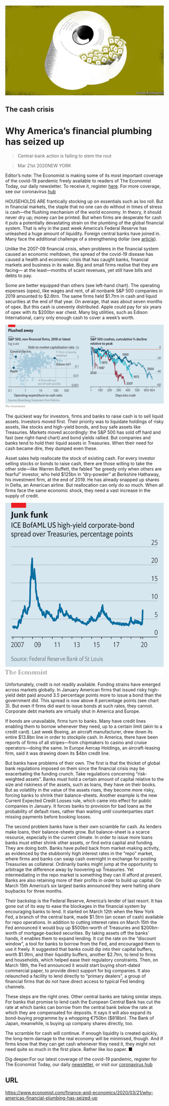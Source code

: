 ![](./images/20200321_FND001_0.jpg)

## The cash crisis

# Why America’s financial plumbing has seized up

> Central-bank action is failing to stem the rout

> Mar 21st 2020NEW YORK

Editor’s note: The Economist is making some of its most important coverage of the covid-19 pandemic freely available to readers of The Economist Today, our daily newsletter. To receive it, register [here](https://www.economist.com//newslettersignup). For more coverage, see our coronavirus [hub](https://www.economist.com//coronavirus)

HOUSEHOLDS ARE frantically stocking up on essentials such as loo roll. But in financial markets, the staple that no one can do without in times of stress is cash—the flushing mechanism of the world economy. In theory, it should never dry up; money can be printed. But when firms are desperate for cash it puts a potentially devastating strain on the plumbing of the global financial system. That is why in the past week America’s Federal Reserve has unleashed a huge amount of liquidity. Foreign central banks have joined in. Many face the additional challenge of a strengthening dollar (see [article](https://www.economist.com//finance-and-economics/2020/03/21/the-agonies-of-stock-picking-in-a-falling-market)).

Unlike the 2007-09 financial crisis, when problems in the financial system caused an economic meltdown, the spread of the covid-19 disease has caused a health and economic crisis that has caught banks, financial markets and business in its wake. Big and small firms realise that they are facing— at the least—months of scant revenues, yet still have bills and debts to pay.

Some are better equipped than others (see left-hand chart). The operating expenses (opex), like wages and rent, of all nonbank S&P 500 companies in 2019 amounted to $2.6trn. The same firms held $1.7trn in cash and liquid securities at the end of that year. On average, that was about seven months of opex. But this cash is unevenly distributed. Apple could pay for six years of opex with its $200bn war chest. Many big utilities, such as Edison International, carry only enough cash to cover a week’s worth.



![](./images/20200321_FNC812.png)

The quickest way for investors, firms and banks to raise cash is to sell liquid assets. Investors moved first. Their priority was to liquidate holdings of risky assets, like stocks and high-yield bonds, and buy safe assets like Treasuries. Markets moved accordingly: the S&P 500 has sold off hard and fast (see right-hand chart) and bond yields rallied. But companies and banks tend to hold their liquid assets in Treasuries. When their need for cash became dire, they dumped even these.

Asset sales help reallocate the stock of existing cash. For every investor selling stocks or bonds to raise cash, there are those willing to take the other side—like Warren Buffett, the fabled “be greedy only when others are fearful” investor, who held $125bn in “dry-powder” at Berkshire Hathaway, his investment firm, at the end of 2019. He has already snapped up shares in Delta, an American airline. But reallocation can only do so much. When all firms face the same economic shock, they need a vast increase in the supply of credit.



![](./images/20200321_FNC782.png)

Unfortunately, credit is not readily available. Funding strains have emerged across markets globally. In January American firms that issued risky high-yield debt paid around 3.5 percentage points more to issue a bond than the government did. This spread is now above 8 percentage points (see chart 3). But even if firms did want to issue bonds at such rates, they cannot. Corporate debt markets are virtually shut in America and Europe.

If bonds are unavailable, firms turn to banks. Many have credit lines enabling them to borrow whenever they need, up to a certain limit (akin to a credit card). Last week Boeing, an aircraft manufacturer, drew down its entire $13.8bn line in order to stockpile cash. In America, there have been reports of firms of all stripes—from chipmakers to casino and cruise operators—doing the same. In Europe Aercap Holdings, an aircraft-leasing firm, said it was drawing down its $4bn credit line.

But banks have problems of their own. The first is that the thicket of global bank regulations imposed on them since the financial crisis may be exacerbating the funding crunch. Take regulations concerning “risk-weighted assets”. Banks must hold a certain amount of capital relative to the size and riskiness of the assets, such as loans, they have on their books. But as volatility in the value of the assets rises, they become more risky, forcing banks to shrink their balance-sheets. Another example is the new Current Expected Credit Losses rule, which came into effect for public companies in January. It forces banks to provision for bad loans as the probability of default rises, rather than waiting until counterparties start missing payments before booking losses.

The second problem banks have is their own scramble for cash. As lenders make loans, their balance-sheets grow. But balance-sheet is a scarce resource, especially in the current climate. In order to issue more loans banks must either shrink other assets, or find extra capital and funding. They are doing both. Banks have pulled back from market-making activity, as evidenced by the stubbornly high interest rates in the “repo” market, where firms and banks can swap cash overnight in exchange for posting Treasuries as collateral. Ordinarily banks might jump at the opportunity to arbitrage the difference away by hoovering up Treasuries. Yet intermediating in the repo market is something they can ill afford at present. Banks are also retaining more of their profits in order to build up capital. On March 15th America’s six largest banks announced they were halting share buybacks for three months.

Their backstop is the Federal Reserve, America’s lender of last resort. It has gone out of its way to ease the blockages in the financial system by encouraging banks to lend. It started on March 12th when the New York Fed, a branch of the central bank, made $1.5trn (an ocean of cash) available for repo operations. In addition to cutting interest rates on March 15th the Fed announced it would buy up $500bn-worth of Treasuries and $200bn-worth of mortgage-backed securities. By taking assets off the banks’ hands, it enables them to expand lending. It cut the rate on the “discount window”, a tool for banks to borrow from the Fed, and encouraged them to use it freely. It suggested that banks could dip into their capital buffers, worth $1.9trn, and their liquidity buffers, another $2.7trn, to lend to firms and households, which helped ease their regulatory constraints. Then, on March 18th, the Fed announced it would start buying short-dated commercial paper, to provide direct support for big companies. It also relaunched a facility to lend directly to “primary dealers”, a group of financial firms that do not have direct access to typical Fed lending channels.

These steps are the right ones. Other central banks are taking similar steps. For banks that promise to lend cash the European Central Bank has cut the rate at which banks can borrow from the central bank below the rate at which they are compensated for deposits. It says it will also expand its bond-buying programme by a whopping €750bn ($818bn). The Bank of Japan, meanwhile, is buying up company shares directly, too.

The scramble for cash will continue. If enough liquidity is created quickly, the long-term damage to the real economy will be minimised, though. And if firms know that they can get cash whenever they need it, they might not need quite so much in the first place. Rather like loo paper. ■

Dig deeper:For our latest coverage of the covid-19 pandemic, register for The Economist Today, our daily [newsletter](https://www.economist.com//newslettersignup), or visit our [coronavirus hub](https://www.economist.com//coronavirus)

## URL

https://www.economist.com/finance-and-economics/2020/03/21/why-americas-financial-plumbing-has-seized-up
